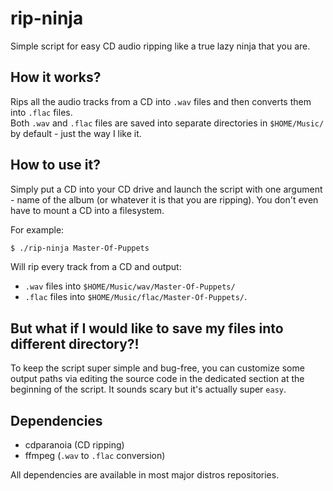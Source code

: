 # rip-ninja
Simple script for easy CD audio ripping like a true lazy ninja that you are.

## How it works?
Rips all the audio tracks from a CD into `.wav` files and then converts them into `.flac` files.  
Both `.wav` and `.flac` files are saved into separate directories in `$HOME/Music/` by default - just the way I like it.

## How to use it?
Simply put a CD into your CD drive and launch the script with one argument - name of the album (or whatever it is that you are ripping).
You don't even have to mount a CD into a filesystem.  

For example:
```bash
$ ./rip-ninja Master-Of-Puppets
```
Will rip every track from a CD and output: 
- `.wav` files into `$HOME/Music/wav/Master-Of-Puppets/`
- `.flac` files into `$HOME/Music/flac/Master-Of-Puppets/`.

## But what if I would like to save my files into different directory?!
To keep the script super simple and bug-free, you can customize some output paths via editing the source code in the dedicated section at the beginning of the script. It sounds scary but it's actually super `easy`.

## Dependencies
- cdparanoia (CD ripping)
- ffmpeg (`.wav` to `.flac` conversion)

All dependencies are available in most major distros repositories.
